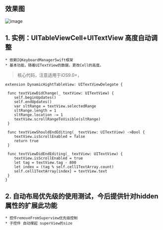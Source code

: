 ## 效果图

![image](https://github.com/zhbgitHub/BGCellHeight/blob/master/xiaoguo.gif)



## 1. 实例：UITableViewCell+UITextView 高度自动调整
    * 依赖IQKeyboardManagerSwift框架
    * 基本功能，随着UITextView的数据，更改Cell的高度。
> 核心代码，注意适用于iOS9.0+， 
```
extension DynamicHightTableView: UITextViewDelegate {

 func textViewDidChange(_ textView: UITextView) {
    self.beginUpdates()
    self.endUpdates()
    var sltRange = textView.selectedRange
    sltRange.length = 1
    sltRange.location -= 1
    textView.scrollRangeToVisible(sltRange)
 }

 func textViewShouldEndEditing(_ textView: UITextView) ->Bool {
    textView.isScrollEnabled = false
    return true
 }

 func textViewDidEndEditing(_ textView: UITextView) {
    textView.isScrollEnabled = true
    let tag = textView.tag - 800
    let index = (tag % self.cell1TextArray.count)
    self.cell1TextArray[index] = textView.text
 }
}
```

## 2. 自动布局优先级的使用测试，今后提供针对hidden属性的扩展此功能

    * 控件removeFromSuperview优先级控制
    * 子控件 自动撑起 superView的size

